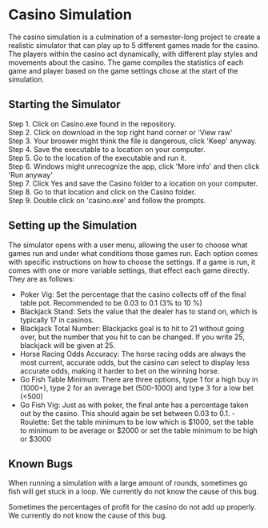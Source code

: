 # Casino Simulation


The casino simulation is a culmination of a semester-long project to create a realistic simulator that can play up to 5 different games made for the casino. The players within the casino act dynamically, with different play styles and movements about the casino. The game compiles the statistics of each game and player based on the game settings chose at the start of the simulation.

## Starting the Simulator

Step 1. Click on Casino.exe found in the repository.                               
Step 2. Click on download in the top right hand corner or 'View raw'                                
Step 3. Your broswer might think the file is dangerous, click 'Keep' anyway.                         
Step 4. Save the executable to a location on your computer.                                    
Step 5. Go to the location of the executable and run it.                                  
Step 6. Windows might unrecognize the app, click 'More info' and then click 'Run anyway'                        
Step 7. Click Yes and save the Casino folder to a location on your computer.                                   
Step 8. Go to that location and click on the Casino folder.                                     
Step 9. Double click on 'casino.exe' and follow the prompts.                                                                           

## Setting up the Simulation

The simulator opens with a user menu, allowing the user to choose what games run and under what conditions those games run. Each option comes with specific instructions on how to choose the settings. If a game is run, it comes with one or more variable settings, that effect each game directly. They are as follows:

 - Poker Vig: Set the percentage that the casino collects off of the final table pot. Recommended to be 0.03 to 0.1 (3% to 10 %)
 - Blackjack Stand: Sets the value that the dealer has to stand on, which is typically 17 in casinos.
 - Blackjack Total Number: Blackjacks goal is to hit to 21 without going over, but the number that you hit to can be changed. If you write 25, blackjack will be given at 25.
 - Horse Racing Odds Accuracy: The horse racing odds are always the most current, accurate odds, but the casino can select to display less accurate odds, making it harder to bet on the winning horse.
 - Go Fish Table Minimum: There are three options, type 1 for a high buy in (1000+), type 2 for an average bet (500-1000) and type 3 for a low bet (<500)
 - Go Fish Vig: Just as with poker, the final ante has a percentage taken out by the casino. This should again be set between 0.03 to 0.1.
 -Roulette: Set the table minimum to be low which is $1000, set the table to minimum to be average or $2000 or set the table minimum to be high or $3000
 
## Known Bugs

When running a simulation with a large amount of rounds, sometimes go fish will get stuck in a loop. We currently do not know the cause of this bug. 

Sometimes the percentages of profit for the casino do not add up properly. We currently do not know the cause of this bug. 
